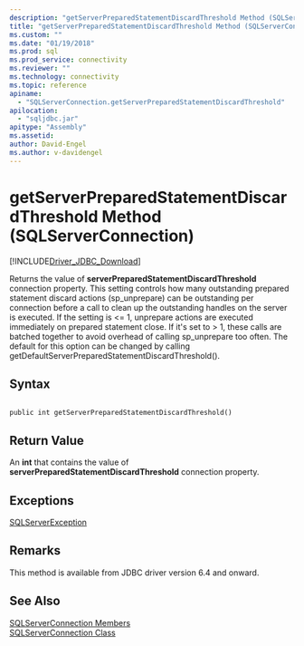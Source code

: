 ```yaml
---
description: "getServerPreparedStatementDiscardThreshold Method (SQLServerConnection)"
title: "getServerPreparedStatementDiscardThreshold Method (SQLServerConnection) | Microsoft Docs"
ms.custom: ""
ms.date: "01/19/2018"
ms.prod: sql
ms.prod_service: connectivity
ms.reviewer: ""
ms.technology: connectivity
ms.topic: reference
apiname: 
  - "SQLServerConnection.getServerPreparedStatementDiscardThreshold"
apilocation: 
  - "sqljdbc.jar"
apitype: "Assembly"
ms.assetid:
author: David-Engel
ms.author: v-davidengel
---
```

# getServerPreparedStatementDiscardThreshold Method (SQLServerConnection)
[!INCLUDE[Driver_JDBC_Download](../../../includes/driver_jdbc_download.md)]

 Returns the value of **serverPreparedStatementDiscardThreshold** connection property. This setting controls how many outstanding prepared statement discard actions (sp_unprepare) can be outstanding per connection before a call to clean up the outstanding handles on the server is executed. If the setting is <= 1, unprepare actions are executed immediately on prepared statement close. If it's set to > 1, these calls are batched together to avoid overhead of calling sp_unprepare too often. The default for this option can be changed by calling getDefaultServerPreparedStatementDiscardThreshold().

## Syntax  
  
```  
  
public int getServerPreparedStatementDiscardThreshold()  
```  

## Return Value
 An **int** that contains the value of **serverPreparedStatementDiscardThreshold** connection property.

## Exceptions  
 [SQLServerException](../../../connect/jdbc/reference/sqlserverexception-class.md)  
 
## Remarks  
 This method is available from JDBC driver version 6.4 and onward.
 
## See Also  
 [SQLServerConnection Members](../../../connect/jdbc/reference/sqlserverconnection-members.md)   
 [SQLServerConnection Class](../../../connect/jdbc/reference/sqlserverconnection-class.md)  
  
  
